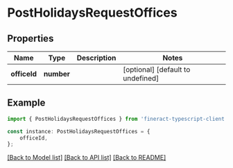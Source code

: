 # PostHolidaysRequestOffices


## Properties

Name | Type | Description | Notes
------------ | ------------- | ------------- | -------------
**officeId** | **number** |  | [optional] [default to undefined]

## Example

```typescript
import { PostHolidaysRequestOffices } from 'fineract-typescript-client';

const instance: PostHolidaysRequestOffices = {
    officeId,
};
```

[[Back to Model list]](../README.md#documentation-for-models) [[Back to API list]](../README.md#documentation-for-api-endpoints) [[Back to README]](../README.md)
